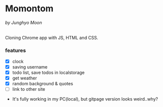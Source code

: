 # Momontom
###### by Junghyo Moon
Cloning Chrome app with JS, HTML and CSS.



### features
- [x] clock
- [x] saving username
- [x] todo list, save todos in localstorage
- [x] get weather
- [x] random background & quotes
- [ ] link to other site

* It's fully working in my PC(local), but gitpage version looks weird..why?
